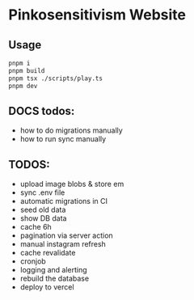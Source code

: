 # Pinkosensitivism Website

## Usage

```bash
pnpm i
pnpm build
pnpm tsx ./scripts/play.ts
pnpm dev
```

## DOCS todos:

- how to do migrations manually
- how to run sync manually

## TODOS:

- upload image blobs & store em
- sync .env file
- automatic migrations in CI
- seed old data
- show DB data
- cache 6h
- pagination via server action
- manual instagram refresh
- cache revalidate
- cronjob
- logging and alerting
- rebuild the database
- deploy to vercel
